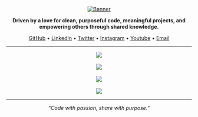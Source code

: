 <p align="center">
  <a href="https://github.com/mohabcodex">
    <img src="https://i.postimg.cc/WpWsgXt6/laptop-with-glowing-screen-table-dark-top-view-copy-space.png" alt="Banner" />
  </a>
</p>

<p align="center">
  <b>Driven by a love for clean, purposeful code, meaningful projects, and empowering others through shared knowledge.</b>
</p>

<p align="center">
  <a href="https://github.com/mohabcodex">GitHub</a> •
  <a href="https://linkedin.com/in/mohabcodex">LinkedIn</a> •
  <a href="https://twitter.com/mohabcodex">Twitter</a> •
  <a href="https://instagram.com/mohabcodex">Instagram</a> •
  <a href="https://youtube.com/@mohabcodex">Youtube</a> •
  <a href="mailto:mohabcodex@gmail.com">Email</a> 
</p>

---

<p align="center">
  <a href="https://skillicons.dev">
    <img src="https://skillicons.dev/icons?i=html,css,js,py,java,cpp,c,lua,md&perline=9" />
    <br><br>
    <img src="https://skillicons.dev/icons?i=bootstrap,django,spring,mysql,sqlite&perline=8" />
    <br><br>
    <img src="https://skillicons.dev/icons?i=vscode,git,github,postman,notion,obsidian&perline=8" />
    <br><br>
    <img src="https://skillicons.dev/icons?i=photoshop,premiere,ae,ai&perline=8" />
  </a>
</p>
<hr>

<p align="center">
  <em>“Code with passion, share with purpose.”</em>
</p>
